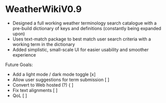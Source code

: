 # WeatherWikiV0.9

- Designed a full working weather terminology search catalogue with a pre-build dictionary of keys and definitions (constantly being expanded upon)
- Uses text-match package to best match user search criteria with a working term in the dictionary
- Added simplistic, small-scale UI for easier usability and smoother experience

Future Goals:
- Add a light mode / dark mode toggle [x]
- Allow user suggestions for term submission [ ]
- Convert to Web hosted (?) { ]
- Fix text alignments [ ]
- QoL [ ]
